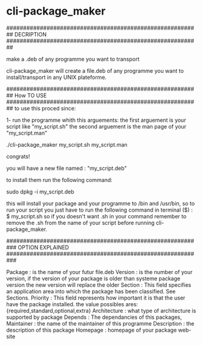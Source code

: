 # cli-package_maker
##########################################################
                          DECRIPTION
##########################################################

make a .deb of any programme you want to transport

cli-package_maker will create a file.deb of any programme you want to install/transport in any UNIX plateforme.

##########################################################
                          How TO USE
##########################################################
to use this proced since:

1- run the programme whith this arguements:
the first arguement is your script like "my_script.sh"
the second arguement is the man page of your "my_script.man"

./cli-package_maker my_script.sh my_script.man

congrats!

you will have a new file named : "my_script.deb" 

to install them run the following command:

 sudo dpkg -i my_script.deb
 
 this will install your package and your programme to /bin and /usr/bin, so to run your script you just have to run the following command in terminal ($) :
 $ my_script.sh
 so if you doesn't want .sh in your command remember to remove the .sh from the name of your script before running cli-package_maker.

###########################################################
                          OPTION EXPLAINED
###########################################################

Package : is the name of your futur file.deb
Version : is the number of your version, if the version of your package is older than systeme package version the new version will replace the older
Section : This field specifies an application area into which the package has been classified. See Sections.
Priority : This field represents how important it is that the user have the package installed. the value possibles ares: {required,standard,optional,extra}
Architecture : what type of architecture is supported by package
Depends : The dependancies of this packages, 
Maintainer : the name of the maintainer of this programme
Description : the description of this package
Homepage : homepage of your package web-site
